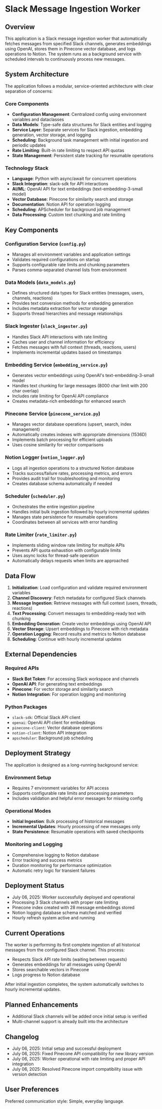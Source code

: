 # Slack Message Ingestion Worker

## Overview

This application is a Slack message ingestion worker that automatically fetches messages from specified Slack channels, generates embeddings using OpenAI, stores them in Pinecone vector database, and logs operations to Notion. The system runs as a background service with scheduled intervals to continuously process new messages.

## System Architecture

The application follows a modular, service-oriented architecture with clear separation of concerns:

### Core Components
- **Configuration Management**: Centralized config using environment variables and dataclasses
- **Data Models**: Type-safe data structures for Slack entities and logging
- **Service Layer**: Separate services for Slack ingestion, embedding generation, vector storage, and logging
- **Scheduling**: Background task management with initial ingestion and periodic updates
- **Rate Limiting**: Built-in rate limiting to respect API quotas
- **State Management**: Persistent state tracking for resumable operations

### Technology Stack
- **Language**: Python with async/await for concurrent operations
- **Slack Integration**: slack-sdk for API interactions
- **AI/ML**: OpenAI API for text embeddings (text-embedding-3-small model)
- **Vector Database**: Pinecone for similarity search and storage
- **Documentation**: Notion API for operation logging
- **Scheduling**: APScheduler for background job management
- **Data Processing**: Custom text chunking and rate limiting

## Key Components

### Configuration Service (`config.py`)
- Manages all environment variables and application settings
- Validates required configurations on startup
- Supports configurable rate limits and chunking parameters
- Parses comma-separated channel lists from environment

### Data Models (`data_models.py`)
- Defines structured data types for Slack entities (messages, users, channels, reactions)
- Provides text conversion methods for embedding generation
- Includes metadata extraction for vector storage
- Supports thread hierarchies and message relationships

### Slack Ingester (`slack_ingester.py`)
- Handles Slack API interactions with rate limiting
- Caches user and channel information for efficiency
- Fetches messages with full context (threads, reactions, users)
- Implements incremental updates based on timestamps

### Embedding Service (`embedding_service.py`)
- Generates vector embeddings using OpenAI's text-embedding-3-small model
- Handles text chunking for large messages (8000 char limit with 200 char overlap)
- Includes rate limiting for OpenAI API compliance
- Creates metadata-rich embeddings for enhanced search

### Pinecone Service (`pinecone_service.py`)
- Manages vector database operations (upsert, search, index management)
- Automatically creates indexes with appropriate dimensions (1536D)
- Implements batch processing for efficient uploads
- Uses cosine similarity for vector comparisons

### Notion Logger (`notion_logger.py`)
- Logs all ingestion operations to a structured Notion database
- Tracks success/failure rates, processing metrics, and errors
- Provides audit trail for troubleshooting and monitoring
- Creates database schema automatically if needed

### Scheduler (`scheduler.py`)
- Orchestrates the entire ingestion pipeline
- Handles initial bulk ingestion followed by hourly incremental updates
- Manages state persistence for resumable operations
- Coordinates between all services with error handling

### Rate Limiter (`rate_limiter.py`)
- Implements sliding window rate limiting for multiple APIs
- Prevents API quota exhaustion with configurable limits
- Uses async locks for thread-safe operation
- Automatically delays requests when limits are approached

## Data Flow

1. **Initialization**: Load configuration and validate required environment variables
2. **Channel Discovery**: Fetch metadata for configured Slack channels
3. **Message Ingestion**: Retrieve messages with full context (users, threads, reactions)
4. **Text Processing**: Convert messages to embedding-ready text with chunking
5. **Embedding Generation**: Create vector embeddings using OpenAI API
6. **Vector Storage**: Upsert embeddings to Pinecone with rich metadata
7. **Operation Logging**: Record results and metrics to Notion database
8. **Scheduling**: Continue with hourly incremental updates

## External Dependencies

### Required APIs
- **Slack Bot Token**: For accessing Slack workspace and channels
- **OpenAI API**: For generating text embeddings
- **Pinecone**: For vector storage and similarity search
- **Notion Integration**: For operation logging and monitoring

### Python Packages
- `slack-sdk`: Official Slack API client
- `openai`: OpenAI API client for embeddings
- `pinecone-client`: Vector database operations
- `notion-client`: Notion API integration
- `apscheduler`: Background job scheduling

## Deployment Strategy

The application is designed as a long-running background service:

### Environment Setup
- Requires 7 environment variables for API access
- Supports configurable rate limits and processing parameters
- Includes validation and helpful error messages for missing config

### Operational Modes
- **Initial Ingestion**: Bulk processing of historical messages
- **Incremental Updates**: Hourly processing of new messages only
- **State Persistence**: Resumable operations with saved checkpoints

### Monitoring and Logging
- Comprehensive logging to Notion database
- Error tracking and success metrics
- Duration monitoring for performance optimization
- Automatic retry logic for transient failures

## Deployment Status

- July 06, 2025: Worker successfully deployed and operational
- Processing 3 Slack channels with proper rate limiting
- Pinecone index created with 28 message embeddings stored
- Notion logging database schema matched and verified
- Hourly refresh system active and running

## Current Operations

The worker is performing its first complete ingestion of all historical messages from the configured Slack channel. This process:
- Respects Slack API rate limits (waiting between requests)
- Generates embeddings for all messages using OpenAI
- Stores searchable vectors in Pinecone
- Logs progress to Notion database

After initial ingestion completes, the system automatically switches to hourly incremental updates.

## Planned Enhancements

- Additional Slack channels will be added once initial setup is verified
- Multi-channel support is already built into the architecture

## Changelog

- July 06, 2025: Initial setup and successful deployment
- July 06, 2025: Fixed Pinecone API compatibility for new library version
- July 06, 2025: Worker operational with rate limiting and proper API integration
- July 06, 2025: Resolved Pinecone import compatibility issue with version detection

## User Preferences

Preferred communication style: Simple, everyday language.